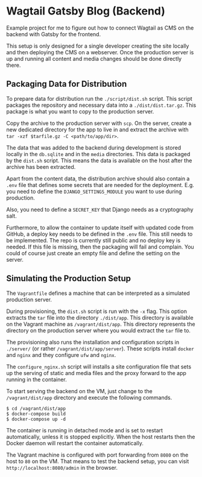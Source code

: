 # Wagtail Gatsby Blog (Backend)

Example project for me to figure out how to connect Wagtail as CMS on the
backend with Gatsby for the frontend.

This setup is only designed for a single developer creating the site locally
and then deploying the CMS on a webserver. Once the production server is up
and running all content and media changes should be done directly there.

## Packaging Data for Distribution

To prepare data for distribution run the `./script/dist.sh` script.
This script packages the repository and necessary data into a
`./dist/dist.tar.gz`. This package is what you want to copy to the production
server.

Copy the archive to the production server with `scp`. On the server, create
a new dedicated directory for the app to live in and extract the archive
with `tar -xzf $tarfile.gz -C <path/to/app/dir>`.

The data that was added to the backend during development is stored locally in
the `db.sqlite` and in the `media` directories. This data is packaged by the
`dist.sh` script. This means the data is available on the host after the
archive has been extracted.

Apart from the content data, the distribution archive should also contain a
`.env` file that defines some secrets that are needed for the deployment.
E.g. you need to define the `DJANGO_SETTINGS_MODULE` you want to use during
production.

Also, you need to define a `SECRET_KEY` that Django needs as a cryptography
salt.

Furthermore, to allow the container to update itself with updated code from
GitHub, a deploy key needs to be defined in the `.env` file. This still needs
to be implemented. The repo is currently still public and no deploy key is
needed. If this file is missing, then the packaging will fail and complain.
You could of course just create an empty file and define the setting on the
server.

## Simulating the Production Setup

The `Vagrantfile` defines a machine that can be interpreted as a simulated
production server.

During provisioning, the `dist.sh` script is run with the `-x` flag.
This option extracts the `tar` file into the directory `./dist/app`.
This directory is available on the Vagrant machine as `/vagrant/dist/app`.
This directory represents the directory on the production server where you would
extract the `tar` file to.

The provisioning also runs the installation and configuration scripts in
`./server/` (or rather `/vagrant/dist/app/server`). These scripts install
`docker` and `nginx` and they configure `ufw` and `nginx`.

The `configure_nginx.sh` script will installs a site configuration file that
sets up the serving of static and media files and the proxy forward to the app
running in the container.

To start serving the backend on the VM, just change to the  `/vagrant/dist/app`
directory and execute the following commands.
```shell
$ cd /vagrant/dist/app
$ docker-compose build
$ docker-compose up -d
```

The container is running in detached mode and is set to restart automatically,
unless it is stopped explicitly. When the host restarts then the Docker daemon
will restart the container automatically.

The Vagrant machine is configured with port forwarding from `8080` on the host
to `80` on the VM. That means to test the backend setup, you can visit
`http://localhost:8080/admin` in the browser.



